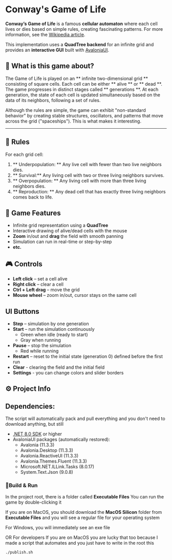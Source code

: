 # Conway's Game of Life

**Conway’s Game of Life** is a famous **cellular automaton** where each cell lives or dies based on simple rules, creating fascinating patterns. 
For more information, see the [Wikipedia article](https://en.wikipedia.org/wiki/Conway%27s_Game_of_Life).


This implementation uses a **QuadTree backend** for an infinite grid and provides an **interactive GUI** built with [AvaloniaUI](https://avaloniaui.net/).

## 🔹 What is this game about?

 The Game of Life is played on an ** infinite two-dimensional grid ** consisting of square cells. Each cell can be either ** alive ** or ** dead **. The game progresses in distinct stages called ** generations **. At each generation, the state of each cell is updated simultaneously based on the data of its neighbors, following a set of rules. 

Although the rules are simple, the game can exhibit "non-standard behavior" by creating stable structures, oscillators, and patterns that move across the grid ("spaceships"). This is what makes it interesting.

---

## 🧩 Rules

For each grid cell:

1. ** Underpopulation: ** Any live cell with fewer than two live neighbors dies. 
2. ** Survival:** Any living cell with two or three living neighbors survives. 
3. ** Overpopulation: ** Any living cell with more than three living neighbors dies. 
4. ** Reproduction: ** Any dead cell that has exactly three living neighbors comes back to life.

## 🔹 Game Features
- Infinite grid representation using a **QuadTree**
- Interactive drawing of alive/dead cells with the mouse
- **Zoom** in/out and **drag** the field with smooth panning
- Simulation can run in real-time or step-by-step
- **etc.**

## 🎮 Controls

- **Left click** – set a cell alive
- **Right click** – clear a cell
- **Ctrl + Left drag** – move the grid
- **Mouse wheel** – zoom in/out, cursor stays on the same cell

## UI Buttons

- **Step** – simulation by one generation
- **Start** – run the simulation continuously
  - Green when idle (ready to start)
  - Gray when running
- **Pause** – stop the simulation
  - Red while running
- **Restart** – reset to the initial state (generation 0) defined before the first run
- **Clear** - clearing the field and the initial field
- **Settings** - you can change colors and slider borders

## ⚙️ Project Info

## **Dependencies:**
The script will automatically pack and pull everything and you don't need to download anything, but still
- [.NET 8.0 SDK](https://dotnet.microsoft.com/en-us/download) or higher
- AvaloniaUI packages (automatically restored):
  - Avalonia (11.3.3)
  - Avalonia.Desktop (11.3.3)
  - Avalonia.ReactiveUI (11.3.3)
  - Avalonia.Themes.Fluent (11.3.3) 
  - Microsoft.NET.ILLink.Tasks (8.0.17)
  - System.Text.Json   (9.0.8)


### 🚀Build & Run

In the project root, there is a folder called **Executable Files**
You can run the game by double-clicking it

If you are on MacOS, you should download the **MacOS Silicon** folder from **Executable Files** and you will see a regular file for your operating system

For Windows, you will immediately see an exe file

OR
For developers
If you are on MacOS you are lucky that too because I made a script that automates and you just have to write in the root this

```bash
./publish.sh